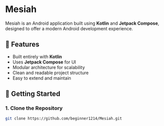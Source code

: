 # Mesiah

Mesiah is an Android application built using **Kotlin** and **Jetpack Compose**, designed to offer a modern Android development experience.

## 📱 Features

- Built entirely with **Kotlin**
- Uses **Jetpack Compose** for UI
- Modular architecture for scalability
- Clean and readable project structure
- Easy to extend and maintain

## 🚀 Getting Started

### 1. Clone the Repository

```bash
git clone https://github.com/beginner1214/Mesiah.git
